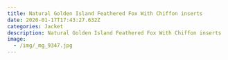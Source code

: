 ```yaml
---
title: Natural Golden Island Feathered Fox With Chiffon inserts
date: 2020-01-17T17:43:27.632Z
categories: Jacket
description: Natural Golden Island Feathered Fox With Chiffon inserts
image:
  - /img/_mg_9347.jpg
---
```


